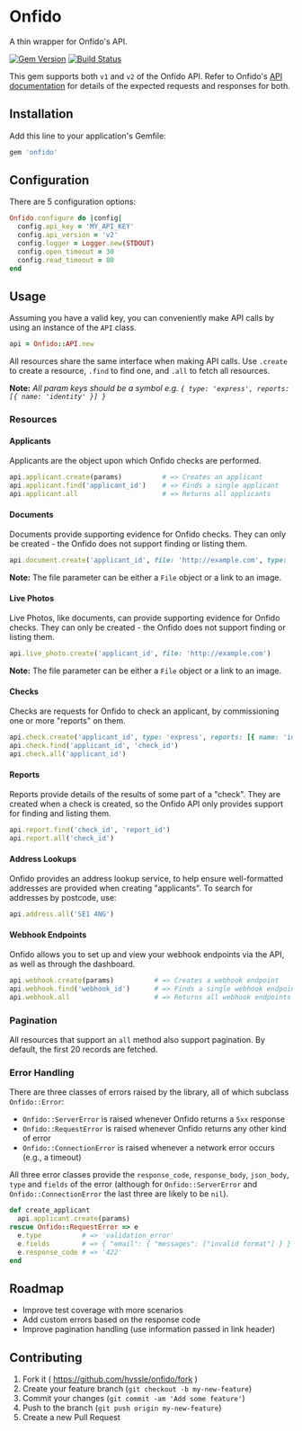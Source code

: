 # Onfido

A thin wrapper for Onfido's API.

[![Gem Version](https://badge.fury.io/rb/onfido.svg)](http://badge.fury.io/rb/onfido)
[![Build Status](https://travis-ci.org/hvssle/onfido.svg?branch=master)](https://travis-ci.org/hvssle/onfido)

This gem supports both `v1` and `v2` of the Onfido API. Refer to Onfido's [API documentation](https://onfido.com/documentation#introduction) for details of the expected requests and responses for both.

## Installation

Add this line to your application's Gemfile:

```ruby
gem 'onfido'
```

## Configuration

There are 5 configuration options:

```ruby
Onfido.configure do |config|
  config.api_key = 'MY_API_KEY'
  config.api_version = 'v2'
  config.logger = Logger.new(STDOUT)
  config.open_timeout = 30
  config.read_timeout = 80
end
```

## Usage

Assuming you have a valid key, you can conveniently make API calls by using an instance of the `API` class.

```ruby
api = Onfido::API.new
```

All resources share the same interface when making API calls. Use `.create` to create a resource, `.find` to find one, and `.all` to fetch all resources.

**Note:** *All param keys should be a symbol e.g. `{ type: 'express', reports: [{ name: 'identity' }] }`*

### Resources

#### Applicants

Applicants are the object upon which Onfido checks are performed.

```ruby
api.applicant.create(params)          # => Creates an applicant
api.applicant.find('applicant_id')    # => Finds a single applicant
api.applicant.all                     # => Returns all applicants
```

#### Documents

Documents provide supporting evidence for Onfido checks. They can only be
created - the Onfido does not support finding or listing them.

```ruby
api.document.create('applicant_id', file: 'http://example.com', type: 'passport')
```

**Note:** The file parameter can be either a `File` object or a link to an image.

#### Live Photos

Live Photos, like documents, can provide supporting evidence for Onfido checks.
They can only be created - the Onfido does not support finding or listing them.

```ruby
api.live_photo.create('applicant_id', file: 'http://example.com')
```

**Note:** The file parameter can be either a `File` object or a link to an image.

#### Checks

Checks are requests for Onfido to check an applicant, by commissioning one or
more "reports" on them.

```ruby
api.check.create('applicant_id', type: 'express', reports: [{ name: 'identity' }])
api.check.find('applicant_id', 'check_id')
api.check.all('applicant_id')
```

#### Reports

Reports provide details of the results of some part of a "check". They are
created when a check is created, so the Onfido API only provides support for
finding and listing them.

```ruby
api.report.find('check_id', 'report_id')
api.report.all('check_id')
```

#### Address Lookups

Onfido provides an address lookup service, to help ensure well-formatted
addresses are provided when creating "applicants". To search for addresses
by postcode, use:

```ruby
api.address.all('SE1 4NG')
```

#### Webhook Endpoints

Onfido allows you to set up and view your webhook endpoints via the API, as well
as through the dashboard.

```ruby
api.webhook.create(params)          # => Creates a webhook endpoint
api.webhook.find('webhook_id')      # => Finds a single webhook endpoint
api.webhook.all                     # => Returns all webhook endpoints
```

### Pagination

All resources that support an `all` method also support pagination. By default,
the first 20 records are fetched.

### Error Handling

There are three classes of errors raised by the library, all of which subclass `Onfido::Error`:
- `Onfido::ServerError` is raised whenever Onfido returns a `5xx` response
- `Onfido::RequestError` is raised whenever Onfido returns any other kind of error
- `Onfido::ConnectionError` is raised whenever a network error occurs (e.g., a timeout)

All three error classes provide the `response_code`, `response_body`, `json_body`, `type` and `fields` of the error (although for `Onfido::ServerError` and `Onfido::ConnectionError` the last three are likely to be `nil`).

```ruby
def create_applicant
  api.applicant.create(params)
rescue Onfido::RequestError => e
  e.type          # => 'validation_error'
  e.fields        # => { "email": { "messages": ["invalid format"] } }
  e.response_code # => '422'
end
```

## Roadmap

- Improve test coverage with more scenarios
- Add custom errors based on the response code
- Improve pagination handling (use information passed in link header)

## Contributing

1. Fork it ( https://github.com/hvssle/onfido/fork )
2. Create your feature branch (`git checkout -b my-new-feature`)
3. Commit your changes (`git commit -am 'Add some feature'`)
4. Push to the branch (`git push origin my-new-feature`)
5. Create a new Pull Request
